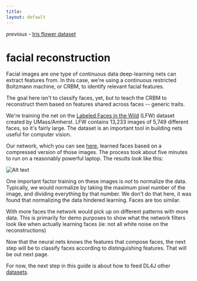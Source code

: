 ```yaml
---
title: 
layout: default
---
```


*previous* - [Iris flower dataset](../iris-flower-dataset-tutorial.html)
# facial reconstruction

Facial images are one type of continuous data deep-learning nets can extract features from. In this case, we're using a continuous restricted Boltzmann machine, or CRBM, to identify relevant facial features.

The goal here isn't to classify faces, yet, but to teach the CRBM to reconstruct them based on features shared across faces -- generic traits.  

We're training the net on the [Labeled Faces in the Wild](http://vis-www.cs.umass.edu/lfw/results.html) (LFW) dataset created by UMass/Amherst. LFW contains 13,233 images of 5,749 different faces, so it's fairly large. The dataset is an important tool in building nets useful for computer vision.

Our network, which you can see [here](https://github.com/agibsonccc/java-deeplearning/tree/master/deeplearning4j-examples/src/main/java/org/deeplearning4j/example), learned faces based on a compressed version of those images. The process took about five minutes to run on a reasonably powerful laptop. The results look like this:

![Alt text](../img/LFW_reconstruction.jpg)

One important factor training on these images is *not* to normalize the data. Typically, we would normalize by taking the maximum pixel number of the image, and dividing everything by that number. We don't do that here, it was found that normalizing the data hindered learning. Faces are too similar.

With more faces the network would pick up on different patterns with more data. This is primarily for demo purposes to show what the network filters look like
when actually learning faces (ie: not all white noise on the reconstructions)

Now that the neural nets knows the features that compose faces, the next step will be to classify faces according to distinguishing features. That will be out next page.

For now, the next step in this guide is about how to feed DL4J other [datasets](../data-sets-ml.html).

